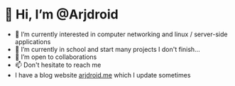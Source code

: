 <h1> 👋 Hi, I’m @Arjdroid </h1>

- 👀 I’m currently interested in computer networking and linux / server-side applications
- 🌱 I’m currently in school and start many projects I don't finish...
- 💞️ I’m open to collaborations
- 📫 Don't hesitate to reach me
- I have a blog website [arjdroid.me](https://arjdroid.me) which I update sometimes

<!---
Arjdroid/Arjdroid is a ✨ special ✨ repository because its `README.md` (this file) appears on your GitHub profile.
You can click the Preview link to take a look at your changes.
--->
